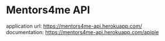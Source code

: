 # Mentors4me API
application url: https://mentors4me-api.herokuapp.com/ <br>
documentation: https://mentors4me-api.herokuapp.com/apipie
